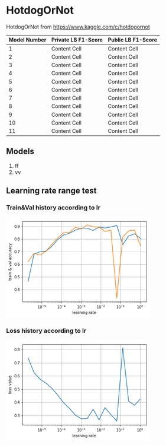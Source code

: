 # HotdogOrNot
HotdogOrNot from https://www.kaggle.com/c/hotdogornot

| Model Number  | Private LB F1-Score   | Public LB F1-Score  |
| ------------- | ----------------------|---------------------|
|   1           | Content Cell          | Content Cell        |
|   2           | Content Cell          | Content Cell        |
|   3           | Content Cell          | Content Cell        |
|   4           | Content Cell          | Content Cell        |
|   5           | Content Cell          | Content Cell        |
|   6           | Content Cell          | Content Cell        |
|   7           | Content Cell          | Content Cell        |
|   8           | Content Cell          | Content Cell        |
|   9           | Content Cell          | Content Cell        |
|   10          | Content Cell          | Content Cell        |
|   11          | Content Cell          | Content Cell        |

## Models
1. ff
2. vv

## Learning rate range test 
### Train&Val history according to lr

![](https://raw.githubusercontent.com/basic39/HotdogOrNot/master/images/TrainVal_lr.png)

### Loss history according to lr

![](https://raw.githubusercontent.com/basic39/HotdogOrNot/master/images/Loss_value_lr.png)

